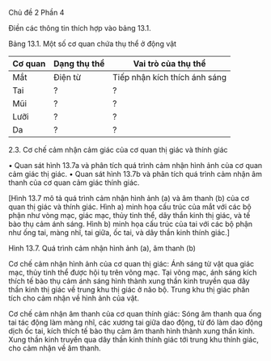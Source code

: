 Chủ đề 2
Phần 4

Điền các thông tin thích hợp vào bảng 13.1.

Bảng 13.1. Một số cơ quan chứa thụ thể ở động vật

Cơ quan | Dạng thụ thể | Vai trò của thụ thể
--- | --- | ---
Mắt | Điện từ | Tiếp nhận kích thích ánh sáng
Tai | ? | ?
Mũi | ? | ?
Lưỡi | ? | ?
Da | ? | ?

2.3. Cơ chế cảm nhận cảm giác của cơ quan thị giác và thính giác

• Quan sát hình 13.7a và phân tích quá trình cảm nhận hình ảnh của cơ quan cảm giác thị giác.
• Quan sát hình 13.7b và phân tích quá trình cảm nhận âm thanh của cơ quan cảm giác thính giác.

[Hình 13.7 mô tả quá trình cảm nhận hình ảnh (a) và âm thanh (b) của cơ quan thị giác và thính giác. Hình a) minh họa cấu trúc của mắt với các bộ phận như vòng mạc, giác mạc, thủy tinh thể, dây thần kinh thị giác, và tế bào thụ cảm ánh sáng. Hình b) minh họa cấu trúc của tai với các bộ phận như ống tai, màng nhĩ, tai giữa, ốc tai, và dây thần kinh thính giác.]

Hình 13.7. Quá trình cảm nhận hình ảnh (a), âm thanh (b)

Cơ chế cảm nhận hình ảnh của cơ quan thị giác: Ánh sáng từ vật qua giác mạc, thủy tinh thể được hội tụ trên võng mạc. Tại võng mạc, ánh sáng kích thích tế bào thụ cảm ánh sáng hình thành xung thần kinh truyền qua dây thần kinh thị giác về trung khu thị giác ở não bộ. Trung khu thị giác phân tích cho cảm nhận về hình ảnh của vật.

Cơ chế cảm nhận âm thanh của cơ quan thính giác: Sóng âm thanh qua ống tai tác động làm màng nhĩ, các xương tai giữa dao động, từ đó làm dao động dịch ốc tai, kích thích tế bào thụ cảm âm thanh hình thành xung thần kinh. Xung thần kinh truyền qua dây thần kinh thính giác tới trung khu thính giác, cho cảm nhận về âm thanh.